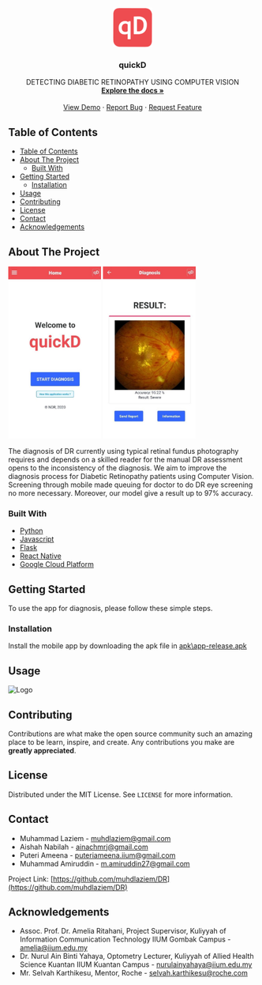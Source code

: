 <!--
*** Thanks for checking out this README Template. If you have a suggestion that would
*** make this better, please fork the repo and create a pull request or simply open
*** an issue with the tag "enhancement".
*** Thanks again! Now go create something AMAZING! :D
***
***
***
*** To avoid retyping too much info. Do a search and replace for the following:
*** github_username, repo_name, twitter_handle, email
-->





<!-- PROJECT SHIELDS -->
<!--
*** I'm using markdown "reference style" links for readability.
*** Reference links are enclosed in brackets [ ] instead of parentheses ( ).
*** See the bottom of this document for the declaration of the reference variables
*** for contributors-url, forks-url, etc. This is an optional, concise syntax you may use.
*** https://www.markdownguide.org/basic-syntax/#reference-style-links
-->
<!-- [![Contributors][contributors-shield]][contributors-url]
[![Forks][forks-shield]][forks-url]
[![Stargazers][stars-shield]][stars-url]
[![Issues][issues-shield]][issues-url]
[![MIT License][license-shield]][license-url]
[![LinkedIn][linkedin-shield]][linkedin-url] -->



<!-- PROJECT LOGO -->
<br />
<p align="center">
  <a href="https://github.com/github_username/repo_name">
    <img src="mobileapp\src\assets\logo.png" alt="Logo" width="80" height="80">
  </a>

  <h3 align="center">quickD</h3>

  <p align="center">
    DETECTING DIABETIC RETINOPATHY USING COMPUTER VISION
    <br />
    <a href="https://github.com/muhdlaziem/DR"><strong>Explore the docs »</strong></a>
    <br />
    <br />
    <a href="https://github.com/github_username/repo_name">View Demo</a>
    ·
    <a href="https://github.com/muhdlaziem/DR/issues">Report Bug</a>
    ·
    <a href="https://github.com/muhdlaziem/DR/issues">Request Feature</a>
  </p>
</p>



<!-- TABLE OF CONTENTS -->
## Table of Contents

- [Table of Contents](#table-of-contents)
- [About The Project](#about-the-project)
  - [Built With](#built-with)
- [Getting Started](#getting-started)
  - [Installation](#installation)
- [Usage](#usage)
- [Contributing](#contributing)
- [License](#license)
- [Contact](#contact)
- [Acknowledgements](#acknowledgements)

<!-- ABOUT THE PROJECT -->
## About The Project

<img src="etc/home.jpeg" alt="Home" width="188" height="348">
<img src="etc/diagnosis.jpeg" alt="Diagnosis" width="188" height="348">

The diagnosis of DR currently using typical retinal fundus photography requires and depends on a skilled reader for the manual DR assessment opens to the inconsistency of the diagnosis. We aim to improve the diagnosis process for Diabetic Retinopathy patients using Computer Vision. Screening through mobile made queuing for doctor to do DR eye screening no more necessary. Moreover, our model give a result up to 97% accuracy.



### Built With

* [Python](https://www.python.org/)
* [Javascript](https://www.javascript.com/)
* [Flask](https://flask.palletsprojects.com/en/1.1.x/)
* [React Native](https://reactnative.dev/)
* [Google Cloud Platform](https://cloud.google.com/)



<!-- GETTING STARTED -->
## Getting Started

To use the app for diagnosis, please follow these simple steps.

### Installation

Install the mobile app by downloading the apk file in [apk\app-release.apk](https://raw.githubusercontent.com/muhdlaziem/DR/master/apk/app-release.apk)



<!-- USAGE EXAMPLES -->
## Usage

<img src="etc/demo.gif" alt="Logo" width="188" height="400">



<!-- ROADMAP -->
<!-- ## Roadmap

See the [open issues](https://github.com/github_username/repo_name/issues) for a list of proposed features (and known issues). -->



<!-- CONTRIBUTING -->
## Contributing

Contributions are what make the open source community such an amazing place to be learn, inspire, and create. Any contributions you make are **greatly appreciated**.


<!-- LICENSE -->
## License

Distributed under the MIT License. See `LICENSE` for more information.



<!-- CONTACT -->
## Contact

* Muhammad Laziem - muhdlaziem@gmail.com
* Aishah Nabilah - ainachmrj@gmail.com
* Puteri Ameena - puteriameena.iium@gmail.com
* Muhammad Amiruddin - m.amiruddin27@gmail.com

Project Link: [https://github.com/muhdlaziem/DR](https://github.com/muhdlaziem/DR)



<!-- ACKNOWLEDGEMENTS -->
## Acknowledgements

* Assoc. Prof. Dr. Amelia Ritahani, Project Supervisor, Kuliyyah of Information Communication Technology IIUM Gombak Campus - amelia@iium.edu.my
* Dr. Nurul Ain Binti Yahaya, Optometry Lecturer, Kuliyyah of Allied Health Science Kuantan IIUM Kuantan Campus - nurulainyahaya@iium.edu.my
* Mr. Selvah Karthikesu, Mentor, Roche - selvah.karthikesu@roche.com





<!-- MARKDOWN LINKS & IMAGES -->
<!-- https://www.markdownguide.org/basic-syntax/#reference-style-links -->
[contributors-shield]: https://img.shields.io/github/contributors/github_username/repo.svg?style=flat-square
[contributors-url]: https://github.com/muhdlaziem/DR/graphs/contributors
[forks-shield]: https://img.shields.io/github/forks/github_username/repo.svg?style=flat-square
[forks-url]: https://github.com/muhdlaziem/DR/network/members
[stars-shield]: https://img.shields.io/github/stars/github_username/repo.svg?style=flat-square
[stars-url]: https://github.com/muhdlaziem/automated-hazard-detection/stargazers
[issues-shield]: https://img.shields.io/github/issues/github_username/repo.svg?style=flat-square
[issues-url]: https://github.com/muhdlaziem/automated-hazard-detection/issues
[license-shield]: https://img.shields.io/github/license/github_username/repo.svg?style=flat-square
[license-url]: https://github.com/github_username/repo/blob/master/LICENSE.txt
[linkedin-shield]: https://img.shields.io/badge/-LinkedIn-black.svg?style=flat-square&logo=linkedin&colorB=555
[linkedin-url]: https://www.linkedin.com/in/muhdlaziem/
[product-screenshot]: images/screenshot.png
